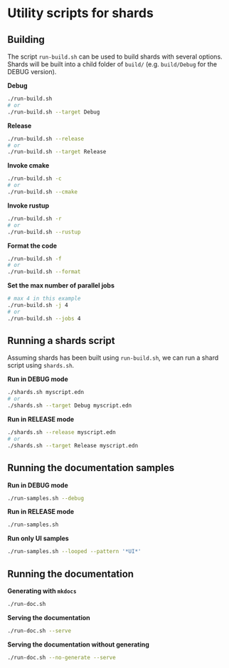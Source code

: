 # Utility scripts for shards

## Building

The script `run-build.sh` can be used to build shards with several options. Shards will be built into a child folder of `build/` (e.g. `build/Debug` for the DEBUG version).

**Debug**
```sh
./run-build.sh
# or
./run-build.sh --target Debug
```

**Release**
```sh
./run-build.sh --release
# or
./run-build.sh --target Release
```

**Invoke cmake**
```sh
./run-build.sh -c
# or
./run-build.sh --cmake
```

**Invoke rustup**
```sh
./run-build.sh -r
# or
./run-build.sh --rustup
```

**Format the code**
```sh
./run-build.sh -f
# or
./run-build.sh --format
```

**Set the max number of parallel jobs**
```sh
# max 4 in this example
./run-build.sh -j 4
# or
./run-build.sh --jobs 4
```

## Running a shards script

Assuming shards has been built using `run-build.sh`, we can run a shard script using `shards.sh`.

**Run in DEBUG mode**
```sh
./shards.sh myscript.edn
# or
./shards.sh --target Debug myscript.edn
```

**Run in RELEASE mode**
```sh
./shards.sh --release myscript.edn
# or
./shards.sh --target Release myscript.edn
```

## Running the documentation samples

**Run in DEBUG mode**
```sh
./run-samples.sh --debug
```

**Run in RELEASE mode**
```sh
./run-samples.sh
```

**Run only UI samples**
```sh
./run-samples.sh --looped --pattern '*UI*'
```

## Running the documentation

**Generating with `mkdocs`**
```sh
./run-doc.sh
```

**Serving the documentation**
```sh
./run-doc.sh --serve
```

**Serving the documentation without generating**
```sh
./run-doc.sh --no-generate --serve
```
